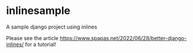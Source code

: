 # inlinesample
A sample django project using inlines

Please see the article https://www.spapas.net/2022/06/28/better-django-inlines/ for a tutorial!
